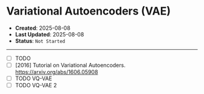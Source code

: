 # Variational Autoencoders (VAE)

- **Created**: 2025-08-08
- **Last Updated**: 2025-08-08
- **Status**: `Not Started`

---

- [ ] TODO
- [ ] [2016] Tutorial on Variational Autoencoders. <https://arxiv.org/abs/1606.05908>
- [ ] TODO VQ-VAE
- [ ] TODO VQ-VAE 2
